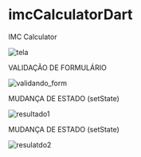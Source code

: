 # imcCalculatorDart
IMC Calculator

![tela](https://user-images.githubusercontent.com/39272194/51614890-b8625a00-1f0d-11e9-8bf1-c08f1f930204.png)

VALIDAÇÃO DE FORMULÁRIO

![validando_form](https://user-images.githubusercontent.com/39272194/51614891-b8faf080-1f0d-11e9-9043-07c8cbedc36b.png)

MUDANÇA DE ESTADO (setState)

![resultado1](https://user-images.githubusercontent.com/39272194/51614892-b8faf080-1f0d-11e9-9e40-a8f895a4b0e8.png)

MUDANÇA DE ESTADO (setState)

![resulatdo2](https://user-images.githubusercontent.com/39272194/51614893-b8faf080-1f0d-11e9-9029-d3b154c38bc7.png)
